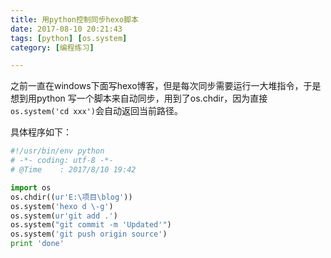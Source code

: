 ```yaml
---
title: 用python控制同步hexo脚本
date: 2017-08-10 20:21:43
tags: [python] [os.system]
category: [编程练习]

---
```


之前一直在windows下面写hexo博客，但是每次同步需要运行一大堆指令，于是想到用python 写一个脚本来自动同步，用到了os.chdir，因为直接`os.system('cd xxx')`会自动返回当前路径。

具体程序如下：

```python
#!/usr/bin/env python
# -*- coding: utf-8 -*-
# @Time    : 2017/8/10 19:42

import os
os.chdir((ur'E:\项目\blog'))
os.system('hexo d \-g')
os.system(ur'git add .')
os.system("git commit -m 'Updated'")
os.system('git push origin source')
print 'done'
```

